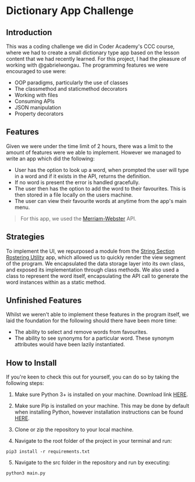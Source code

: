 # Dictionary App Challenge

## Introduction

This was a coding challenge we did in Coder Academy's CCC course, where we had to create a small dictionary type app based on the lesson content that we had recently learned. For this project, I had the pleasure of working with @gabrielwongau. The programming features we were encouraged to use were:

* OOP paradigms, particularly the use of classes
* The classmethod and staticmethod decorators
* Working with files
* Consuming APIs
* JSON manipulation
* Property decorators

## Features

Given we were under the time limit of 2 hours, there was a limit to the amount of features were we able to implement. However we managed to write an app which did the following: 

* User has the option to look up a word, when prompted the user will type in a word and if it exists in the API, returns the definition.
* If no word is present the error is handled gracefully.
* The user then has the option to add the word to their favourites. This is then stored in a file locally on the users machine.
* The user can view their favourite words at anytime from the app's main menu.

> For this app, we used the [Merriam-Webster](https://dictionaryapi.com/) API.

## Strategies

To implement the UI, we repurposed a module from the [String Section Rostering Utility](https://github.com/redbrickhut/StringSectionRosteringUtility) app, which allowed us to quickly render the view segment of the program. We encapsulated the data storage layer into its own class, and exposed its implementation through class methods. We also used a class to represent the word itself, encapsulating the API call to generate the word instances within as a static method.

## Unfinished Features

Whilst we weren't able to implement these features in the program itself, we laid the foundation for the following should there have been more time:
* The ability to select and remove words from favourites.
* The ability to see synonyms for a particular word. These synonym attributes would have been lazily instantiated.

## How to Install

If you're keen to check this out for yourself, you can do so by taking the following steps:
1. Make sure Python 3+ is installed on your machine. Download link [HERE](https://www.python.org/downloads/).

2. Make sure Pip is installed on your machine. This may be done by default when installing Python, however installation instructions can be found [HERE](https://pip.pypa.io/en/stable/installing/).
3. Clone or zip the repository to your local machine.
4. Navigate to the root folder of the project in your terminal and run:
```
pip3 install -r requirements.txt
```

5. Navigate to the src folder in the repository and run by executing: 
```
python3 main.py
```  
